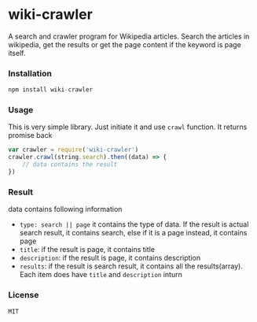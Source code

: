 # wiki-crawler
A search and crawler program for Wikipedia articles. Search the articles in wikipedia, get the results or get the page content if the keyword is page itself.

### Installation
```javascript
npm install wiki-crawler
```

### Usage
This is very simple library. Just initiate it and use `crawl` function. It returns promise back

```javascript
var crawler = require('wiki-crawler')
crawler.crawl(string.search).then((data) => {
	// data contains the result
})
```
### Result
data contains following information
+ `type: search || page` it contains the type of data. If the result is actual search result, it contains search, else if it is a page instead, it contains page
+ `title`: if the result is page, it contains title
+ `description`: if the result is page, it contains description
+ `results`: if the result is search result, it contains all the results(array). Each item does have `title` and `description` inturn

### License
`MIT`
